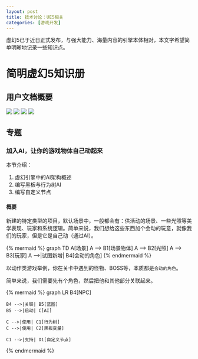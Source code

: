 ```yaml
---
layout: post
title: 技术讨论：UE5相关
categories: [游戏开发]
---
```


虚幻5已于近日正式发布，与强大能力、海量内容的引擎本体相对，本文字希望简单明晰地记录一些知识点。


# 简明虚幻5知识册


## 用户文档概要

![](/assets/img/skill/ue5/0.png)
![](/assets/img/skill/ue5/1.png)
![](/assets/img/skill/ue5/2.png)
![](/assets/img/skill/ue5/3.png)


## 专题


### 加入AI，让你的游戏物体自己动起来

本节介绍：

1. 虚幻引擎中的AI架构概述
2. 编写黑板与行为树AI
3. 编写自定义节点


#### 概要

新建的特定类型的项目，默认场景中，一般都会有：供活动的场景、一些光照等美学表现、玩家和系统逻辑。简单来说，我们想给这些东西加个会动的玩意，就像我们的玩家，但是它是自己动（通过AI）。

{% mermaid %}
graph TD
    A[场景]
    A --> B1[场景物体]
    A --> B2[光照]
    A --> B3[玩家]
    A -->|试图新增| B4[会动的角色]
{% endmermaid %}

以动作类游戏举例，你在关卡中遇到的怪物、BOSS等，本质都是`会动的角色`。

简单来说，我们需要先有个角色，然后把他和其他部分关联起来。


{% mermaid %}
graph LR
    B4[NPC]

    B4 -->|关联| B5[蓝图]
    B5 -->|启动| C[AI]

    C -->|使用| C1[行为树]
    C -->|使用| C2[黑板变量]

    C1 -->|支持| D1[自定义节点]
{% endmermaid %}


<!-- ### UI制作


### 动作逻辑


### 关卡 -->
